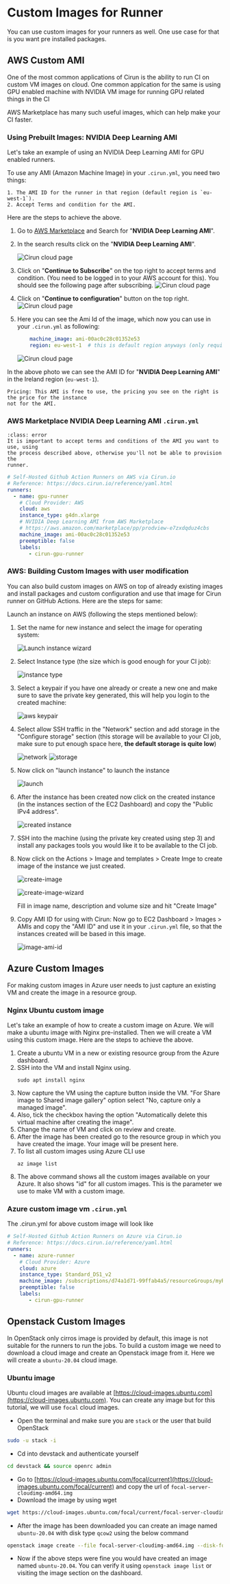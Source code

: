 # Custom Images for Runner

You can use custom images for your runners as well. One use case for that
is you want pre installed packages.


## AWS Custom AMI

One of the most common applications of Cirun is the ability to run CI on
custom VM images on cloud. One common applcation for the same is using GPU
enabled machine with NVIDIA VM image for running GPU related things in the CI

AWS Marketplace has many such useful images, which can  help make your
CI faster.

### Using Prebuilt Images: NVIDIA Deep Learning AMI

Let's take an example of using an NVIDIA Deep Learning AMI for GPU enabled
runners.

To use any AMI (Amazon Machine Image) in your `.cirun.yml`, you need two things:

```{admonition} Note
1. The AMI ID for the runner in that region (default region is `eu-west-1`).
2. Accept Terms and condition for the AMI.
```

Here are the steps to achieve the above.

1. Go to [AWS Marketplace](https://aws.amazon.com/marketplace) and Search for "**NVIDIA Deep Learning AMI**".
2. In the search results click on the "**NVIDIA Deep Learning AMI**".

   ![Cirun cloud page](../images/nvidia-aws-ami.png)

3. Click on "**Continue to Subscribe**" on the top right to accept terms and condition. (You need to be
   logged in to your AWS account for this). You should see the following page
   after subscribing.
   ![Cirun cloud page](../images/nvidia-aws-ami-subscribed.png)

4. Click on "**Continue to configuration**" button on the top right.
   ![Cirun cloud page](../images/nvidia-aws-ami-config.png)

5. Here you can see the Ami Id of the image, which now you can use in your `.cirun.yml` as following:
   ```yaml
       machine_image: ami-00ac0c28c01352e53
       region: eu-west-1  # this is default region anyways (only required if using an AMI ID from different region)
   ```
   ![Cirun cloud page](../images/nvidia-aws-ami-id.png)

In the above photo we can see the AMI ID for "**NVIDIA Deep Learning AMI**" in the Ireland region (`eu-west-1`).

```{note}
Pricing: This AMI is free to use, the pricing you see on the right is the price for the instance
not for the AMI.
```

### AWS Marketplace NVIDIA Deep Learning AMI `.cirun.yml`

```{admonition} Note
:class: error
It is important to accept terms and conditions of the AMI you want to use, using
the process described above, otherwise you'll not be able to provision the
runner.
```

```yaml
# Self-Hosted Github Action Runners on AWS via Cirun.io
# Reference: https://docs.cirun.io/reference/yaml.html
runners:
  - name: gpu-runner
    # Cloud Provider: AWS
    cloud: aws
    instance_type: g4dn.xlarge
    # NVIDIA Deep Learning AMI from AWS Marketplace
    # https://aws.amazon.com/marketplace/pp/prodview-e7zxdqduz4cbs
    machine_image: ami-00ac0c28c01352e53
    preemptible: false
    labels:
       - cirun-gpu-runner
```

### AWS: Building Custom Images with user modification

You can also build custom images on AWS on top of already existing images and
install packages and custom configuration and use that image for Cirun runner
on GitHub Actions. Here are the steps for same:

Launch an instance on AWS (following the steps mentioned below):

1. Set the name for new instance and select the image for operating system:

   ![Launch instance wizard](../images/aws-custom/1-launch-instance.png)

2. Select Instance type (the size which is good enough for your CI job):

   ![instance type](../images/aws-custom/2-instance-type.png)

3. Select a keypair if you have one already or create a new one and make sure to save the private key generated, this will help you login to the created machine:

   ![aws keypair](../images/aws-custom/3-aws-keypair.png)

4. Select allow SSH traffic in the "Network" section and add storage in the
"Configure storage" section (this storage will be available to your CI job,
make sure to put enough space here, **the default storage is quite low**)

   ![network](../images/aws-custom/4-network.png)
   ![storage](../images/aws-custom/5-storage.png)

5. Now click on "launch instance" to launch the instance
   
   ![launch](../images/aws-custom/6-launch.png)

6. After the instance has been created now click on the created instance (in the instances section of the EC2 Dashboard) and copy the "Public IPv4 address".

   ![created instance](../images/aws-custom/7-created-instance.png)

7. SSH into the machine (using the private key created using step 3) and install any packages tools you would like it to be available to the CI job.

8. Now click on the Actions > Image and templates > Create Imge to create image of the instance we just created.

   ![create-image](../images/aws-custom/8-create-image.png)

   ![create-image-wizard](../images/aws-custom/9-create-image-step.png)

   Fill in image name, description and volume size and hit "Create Image"

9. Copy AMI ID for using with Cirun: Now go to EC2 Dashboard > Images > AMIs and copy the "AMI ID" and use it in your `.cirun.yml` file, so that the instances created will be based in this image.

   ![image-ami-id](../images/aws-custom/10-image-AMI.png)

## Azure Custom Images

For making custom images in Azure user needs to just capture an existing VM and create the image in a resource group.

### Nginx Ubuntu custom image

Let's take an example of how to create a custom image on Azure. We will make a ubuntu image with Nginx pre-installed. Then we will create a VM using this custom image. Here are the steps to achieve the above.

1. Create a ubuntu VM in a new or existing resource group from the Azure dashboard.
2. SSH into the VM and install Nginx using.
   ```
   sudo apt install nginx
   ```
3. Now capture the VM using the capture button inside the VM. "For Share image to Shared image gallery" option select "No, capture only a managed image".
4. Also, tick the checkbox having the option "Automatically delete this virtual machine after creating the image".
5. Change the name of VM and click on review and create.
6. After the image has been created go to the resource group in which you have created the image. Your image will be present here.
7. To list all custom images using Azure CLI use
   ```
   az image list
   ```
8. The above command shows all the custom images available on your Azure. It also shows "id" for all custom images. This is the parameter we use to make VM with a custom image.

### Azure custom image vm `.cirun.yml`

The .cirun.yml for above custom image will look like

```yaml
# Self-Hosted Github Action Runners on Azure via Cirun.io
# Reference: https://docs.cirun.io/reference/yaml.html
runners:
  - name: azure-runner
    # Cloud Provider: Azure
    cloud: azure
    instance_type: Standard_DS1_v2
    machine_image: /subscriptions/d74a1d71-99ffab4a5/resourceGroups/myResourceGroup/providers/Microsoft.Compute/images/myCustomImage
    preemptible: false
    labels:
       - cirun-gpu-runner
```

## Openstack Custom Images

In OpenStack only cirros image is provided by default, this image is not suitable for the runners to run the jobs. To build a custom image we need to download a cloud image and create an Openstack image from it. Here we will create a `ubuntu-20.04` cloud image.

### Ubuntu image

Ubuntu cloud images are available at [https://cloud-images.ubuntu.com](https://cloud-images.ubuntu.com). You can create any image but for this tutorial, we will use `focal` cloud images.

- Open the terminal and make sure you are `stack` or the user that build OpenStack
```bash
sudo -u stack -i
```
- Cd into devstack and authenticate yourself
```bash
cd devstack && source openrc admin
```
- Go to [https://cloud-images.ubuntu.com/focal/current](https://cloud-images.ubuntu.com/focal/current) and copy the url of `focal-server-cloudimg-amd64.img`
- Download the image by using wget <url of focal-server-cloudimg-amd64.img>
```bash
wget https://cloud-images.ubuntu.com/focal/current/focal-server-cloudimg-amd64.img
```
- After the image has been downloaded you can create an image named `ubuntu-20.04` with disk type `qcow2` using the below command
```bash
openstack image create --file focal-server-cloudimg-amd64.img --disk-format qcow2 ubuntu-20.04
```
- Now if the above steps were fine you would have created an image named `ubuntu-20.04`. You can verify it using `openstack image list` or visiting the image section on the dashboard.
